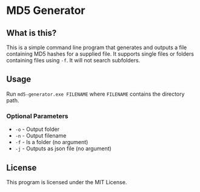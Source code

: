 # MD5 Generator

## What is this?
This is a simple command line program that generates and outputs a file containing MD5 hashes for a supplied file. It supports single files or folders containing files using `-f`. It will not search subfolders.

## Usage
Run `md5-generator.exe FILENAME` where `FILENAME` contains the directory path.

### Optional Parameters
* `-o` - Output folder
* `-n` - Output filename
* `-f` - Is a folder (no argument)
* `-j` - Outputs as json file (no argument)

## License
This program is licensed under the MIT License.
